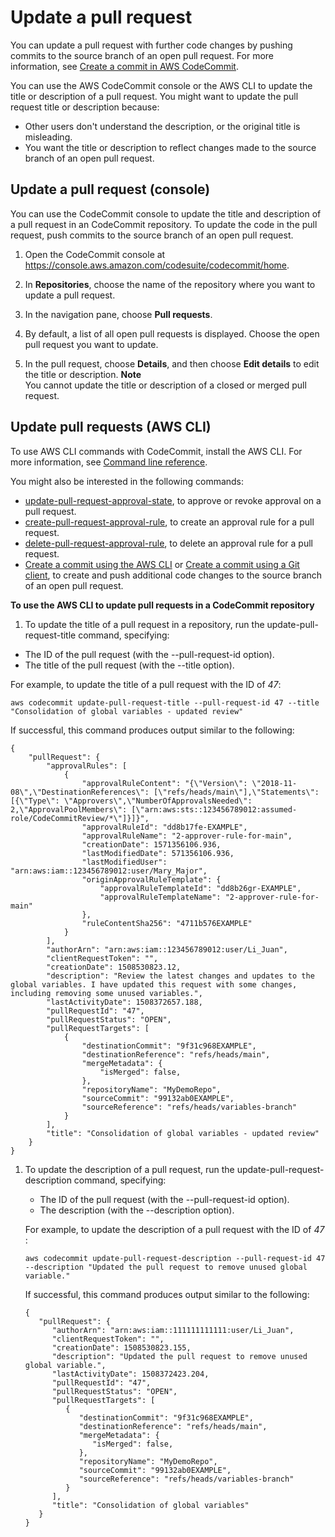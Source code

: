 # Update a pull request<a name="how-to-update-pull-request"></a>

You can update a pull request with further code changes by pushing commits to the source branch of an open pull request\. For more information, see [Create a commit in AWS CodeCommit](how-to-create-commit.md)\.

You can use the AWS CodeCommit console or the AWS CLI to update the title or description of a pull request\. You might want to update the pull request title or description because:
+ Other users don't understand the description, or the original title is misleading\.
+ You want the title or description to reflect changes made to the source branch of an open pull request\.

## Update a pull request \(console\)<a name="how-to-update-pull-request-console"></a>

You can use the CodeCommit console to update the title and description of a pull request in an CodeCommit repository\. To update the code in the pull request, push commits to the source branch of an open pull request\.

1. Open the CodeCommit console at [https://console\.aws\.amazon\.com/codesuite/codecommit/home](https://console.aws.amazon.com/codesuite/codecommit/home)\.

1. In **Repositories**, choose the name of the repository where you want to update a pull request\. 

1. In the navigation pane, choose **Pull requests**\.

1. By default, a list of all open pull requests is displayed\. Choose the open pull request you want to update\.

1. In the pull request, choose **Details**, and then choose **Edit details** to edit the title or description\.
**Note**  
You cannot update the title or description of a closed or merged pull request\.

## Update pull requests \(AWS CLI\)<a name="how-to-update-pull-request-cli"></a>

To use AWS CLI commands with CodeCommit, install the AWS CLI\. For more information, see [Command line reference](cmd-ref.md)\. 

You might also be interested in the following commands:
+ [update\-pull\-request\-approval\-state](how-to-review-pull-request.md#update-pull-request-approval-state), to approve or revoke approval on a pull request\.
+ [create\-pull\-request\-approval\-rule](how-to-create-pull-request-approval-rule.md#how-to-create-pull-request-approval-rule-cli), to create an approval rule for a pull request\.
+ [delete\-pull\-request\-approval\-rule](how-to-edit-delete-pull-request-approval-rule.md#delete-pull-request-approval-rule), to delete an approval rule for a pull request\.
+ [Create a commit using the AWS CLI](how-to-create-commit.md#how-to-create-commit-cli) or [Create a commit using a Git client](how-to-create-commit.md#how-to-create-commit-git), to create and push additional code changes to the source branch of an open pull request\.

**To use the AWS CLI to update pull requests in a CodeCommit repository**

1.  To update the title of a pull request in a repository, run the update\-pull\-request\-title command, specifying:
   + The ID of the pull request \(with the \-\-pull\-request\-id option\)\.
   + The title of the pull request \(with the \-\-title option\)\.

   For example, to update the title of a pull request with the ID of *47*:

   ```
   aws codecommit update-pull-request-title --pull-request-id 47 --title "Consolidation of global variables - updated review"  
   ```

   If successful, this command produces output similar to the following:

   ```
   {
       "pullRequest": {
           "approvalRules": [
               {
                   "approvalRuleContent": "{\"Version\": \"2018-11-08\",\"DestinationReferences\": [\"refs/heads/main\"],\"Statements\": [{\"Type\": \"Approvers\",\"NumberOfApprovalsNeeded\": 2,\"ApprovalPoolMembers\": [\"arn:aws:sts::123456789012:assumed-role/CodeCommitReview/*\"]}]}",
                   "approvalRuleId": "dd8b17fe-EXAMPLE",
                   "approvalRuleName": "2-approver-rule-for-main",
                   "creationDate": 1571356106.936,
                   "lastModifiedDate": 571356106.936,
                   "lastModifiedUser": "arn:aws:iam::123456789012:user/Mary_Major",
                   "originApprovalRuleTemplate": {
                       "approvalRuleTemplateId": "dd8b26gr-EXAMPLE",
                       "approvalRuleTemplateName": "2-approver-rule-for-main"
                   },
                   "ruleContentSha256": "4711b576EXAMPLE"
               }
           ],
           "authorArn": "arn:aws:iam::123456789012:user/Li_Juan",
           "clientRequestToken": "",
           "creationDate": 1508530823.12,
           "description": "Review the latest changes and updates to the global variables. I have updated this request with some changes, including removing some unused variables.",
           "lastActivityDate": 1508372657.188,
           "pullRequestId": "47",
           "pullRequestStatus": "OPEN",
           "pullRequestTargets": [
               {
                   "destinationCommit": "9f31c968EXAMPLE",
                   "destinationReference": "refs/heads/main",
                   "mergeMetadata": {
                       "isMerged": false,
                   },
                   "repositoryName": "MyDemoRepo",
                   "sourceCommit": "99132ab0EXAMPLE",
                   "sourceReference": "refs/heads/variables-branch"
               }
           ],
           "title": "Consolidation of global variables - updated review"
       }
   }
   ```

1. To update the description of a pull request, run the update\-pull\-request\-description command, specifying:
   + The ID of the pull request \(with the \-\-pull\-request\-id option\)\.
   + The description \(with the \-\-description option\)\. 

    For example, to update the description of a pull request with the ID of *47* :

   ```
   aws codecommit update-pull-request-description --pull-request-id 47 --description "Updated the pull request to remove unused global variable."
   ```

   If successful, this command produces output similar to the following:

   ```
   {
      "pullRequest": { 
         "authorArn": "arn:aws:iam::111111111111:user/Li_Juan",
         "clientRequestToken": "",
         "creationDate": 1508530823.155,
         "description": "Updated the pull request to remove unused global variable.",
         "lastActivityDate": 1508372423.204,
         "pullRequestId": "47",
         "pullRequestStatus": "OPEN",
         "pullRequestTargets": [ 
            { 
               "destinationCommit": "9f31c968EXAMPLE",
               "destinationReference": "refs/heads/main",
               "mergeMetadata": { 
                  "isMerged": false,
               },
               "repositoryName": "MyDemoRepo",
               "sourceCommit": "99132ab0EXAMPLE",
               "sourceReference": "refs/heads/variables-branch"
            }
         ],
         "title": "Consolidation of global variables"
      }
   }
   ```